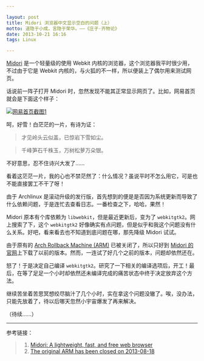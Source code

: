 ```yaml
---

layout: post
title: Midori 浏览器中文显示空白的问题（上）
motto: 道隐于小成，言隐于荣华。——《庄子·齐物论》
date: 2013-10-21 16:16
tags: Linux

---
```


[Midori][ref-1] 是一个轻量级的使用 Webkit 内核的浏览器，这个浏览器我平时很少用，不过由于它是 Webkit 内核的，与火狐的不一样，所以便装上了偶尔用来测试网页。

话说前一阵子打开 Midori 时，忽然发现不能其正常显示网页了。比如，网易首页就会是下面这个样子：

<!-- more -->

[![网易首页截图1][pic-1]][pic-1]

呵，好雪！白茫茫的一片，有诗为证：

> 才见岭头云似盖，已惊岩下雪如尘。

> 千峰笋石千株玉，万树松萝万朵银。

不好意思，忍不住诗兴大发了……

看着这茫茫一片，我的心也不禁茫然了：什么情况？虽说平时不怎么用它，可是也不能直接罢工不干了呀！

由于 Archlinux 是滚动升级的发行版，首先想到的便是是否因为系统更新而导致了什么依赖问题，于是连忙去查看日志。一番检查之下，哈哈，果然！

Midori 原本有个库依赖为 `libwebkit`，但是最近更新后，变为了 `webkitgtk2`。网上搜索了下，这个 `webkitgtk2` 好像确实有点问题，但是似乎和我这个问题没有什么关系。好吧，看来看去也不知道到底问题在哪，那先降级 Midori 试试。

由于原有的 [Arch Rollback Machine (ARM)][ref-2] 已被关闭了，所以只好到 [Midori 的官网][ref-1]上下载了以前的版本。然而，一连试了好几个之前的版本，问题却依然还在。

怒了！于是决定自己编译 `webkitgtk2`。研究了一下相关的编译选项后，开工！最后，在等了足足一个小时却依然还未编译完成的痛苦状态中终于决定放弃这个方法。

继续苦坐着苦思冥想绞尽脑汁了几个小时，实在拿这个问题没辙了。唉，没办法，只能先放着了，待以后哪天忽然小宇宙爆发了再来解决。

（待续……）

------

参考链接：

> 1. [Midori: A lightweight, fast, and free web browser][ref-1]
> 2. [The original ARM has been closed on 2013-08-18][ref-2]

[pic-1]: https://ucry3q.bay.livefilestore.com/y2pc9i_6hSdrxYwJtQ8eyIKy9ryAXjaqGS88vJEnUDDFAAvBhGXc5H9ZKei6fuJk2DRKRAogtThYXl1GLqWkZU80T8YHZMQwu9oMTNDrQQehto/2013-10-21.01.png?psid=1

[ref-1]: http://midori-browser.org/
[ref-2]: https://bbs.archlinux.org/viewtopic.php?pid=1313360#p1313360
